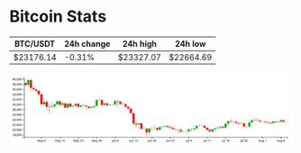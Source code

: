 # Bitcoin Stats

BTC/USDT|24h change|24h high|24h low|
|---|---|---|---|
|$23176.14|-0.31%|$23327.07|$22664.69|

<img src="./chart.svg">
